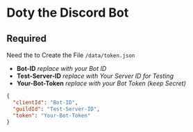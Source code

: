 # Doty the Discord Bot

## Required
Need the to Create the File ```/data/token.json```

* **Bot-ID** *replace with your Bot ID*
* **Test-Server-ID** *replace with Your Server ID for Testing*
* **Your-Bot-Token** *replace with your Bot Token (keep Secret)*
```JSON
{
  "clientId": "Bot-ID",
  "guildId": "Test-Server-ID",
  "token": "Your-Bot-Token"
}
```
